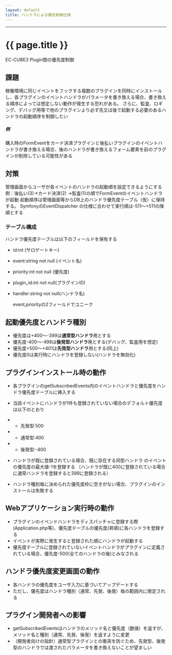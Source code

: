 ```yaml
---
layout: default
title: ハンドラによる優先制御仕様
---
```


---

# {{ page.title }}

EC-CUBE3 Plugin間の優先度制御

## 課題
稼働環境に同じイベントをフックする複数のプラグインを同時にインストールし、各プラグインのイベントハンドラがパラメータを書き換える場合、書き換える順序によっては想定しない動作が発生する恐れがある。
さらに、監査、ロギング、デバッグ用等で他のプラグインより必ず先又は後で起動する必要のあるハンドラの起動順序を制御したい

##### 例
購入時のFormEventをカード決済プラグインと後払いプラグインのイベントハンドラが書き換える場合、後のハンドラが書き換えるフォーム要素を前のプラグインが削除している可能性がある

## 対策
管理画面からユーザが各イベントのハンドラの起動順を設定できるようにする
例：後払い(3)→カード決済(2) →監査(1)の順でFormEventのイベントハンドラが起動
起動順序は管理画面等からDB上のハンドラ優先度テーブル（仮）に保持する。
SymfonyのEventDispatcher の仕様に合わせて実行順は-511～+511の降順とする

### テーブル構成
ハンドラ優先度テーブルは以下のフィールドを保有する

* id:int    (サロゲートキー)
* event:string not null (イベント名)
* priority:int not null (優先度)
* plugin_id:int not null(プラグインID)
* handler:string not null(ハンドラ名)

    event,priorityの2フィールドでユニーク

## 起動優先度とハンドラ種別

* 優先度は+400～-399は**通常型ハンドラ**用とする
* 優先度-400～-499は**後発型ハンドラ**用とする(デバッグ、監査用を想定)
* 優先度+500～+401は**先発型ハンドラ**用とする(同上)
* 優先度0は実行時にハンドラを登録しない(ハンドラを無効化)

## プラグインインストール時の動作

* 各プラグインのgetSubscribedEvents内のイベントハンドラと優先度をハンドラ優先度テーブルに挿入する
* 当該イベントにハンドラが1件も登録されていない場合のデフォルト優先度は以下のとおり
* * 先発型:500
* * 通常型:400
* * 後発型:-400

* ハンドラが既に登録されている場合、既に存在する同型ハンドラ
のイベントの優先度の最大値-1を登録する
（ハンドラが既に400に登録されている場合に通常ハンドラを登録すると399に登録される）
* ハンドラ種別毎に決められた優先度枠に空きがない場合、プラグインのインストールは失敗する

## Webアプリケーション実行時の動作

* プラグインのイベンドハンドラをディスパッチャに登録する際(Application.php等)、優先度テーブルの優先度(昇順)に各ハンドラを登録する
* イベントが実際に発生すると登録された順にハンドラが起動する
* 優先度テーブルに登録されていないイベントハンドラがプラグインに定義されている場合、優先度-500(全てのハンドラの後)とみなされる

## ハンドラ優先度変更画面の動作
* 各ハンドラの優先度をユーザ入力に基づいてアップデートする
* ただし、優先度はハンドラ種別（通常、先発、後発）毎の範囲内に限定される

## プラグイン開発者への影響

* getSubscribedEventsはハンドラのメソッド名と優先度（数値）を返すが、メソッド名と種別（通常、先発、後発）を返すように変更
* （開発者向けの指針）通常型プラグインとの衝突を防ぐため、先発型、後発型のハンドラでは渡されたパラメータを書き換えないことが望ましい
